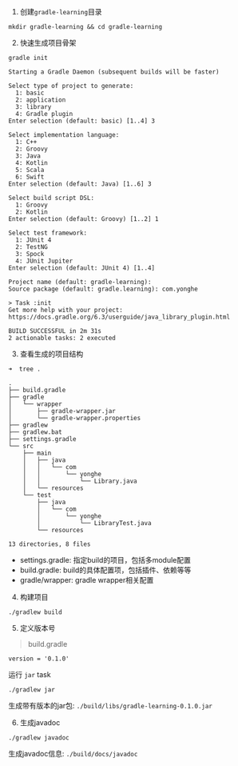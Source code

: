 1. 创建`gradle-learning`目录
```
mkdir gradle-learning && cd gradle-learning
```

2. 快速生成项目骨架
```
gradle init
```
```
Starting a Gradle Daemon (subsequent builds will be faster)

Select type of project to generate:
  1: basic
  2: application
  3: library
  4: Gradle plugin
Enter selection (default: basic) [1..4] 3

Select implementation language:
  1: C++
  2: Groovy
  3: Java
  4: Kotlin
  5: Scala
  6: Swift
Enter selection (default: Java) [1..6] 3

Select build script DSL:
  1: Groovy
  2: Kotlin
Enter selection (default: Groovy) [1..2] 1

Select test framework:
  1: JUnit 4
  2: TestNG
  3: Spock
  4: JUnit Jupiter
Enter selection (default: JUnit 4) [1..4]

Project name (default: gradle-learning):
Source package (default: gradle.learning): com.yonghe

> Task :init
Get more help with your project: https://docs.gradle.org/6.3/userguide/java_library_plugin.html

BUILD SUCCESSFUL in 2m 31s
2 actionable tasks: 2 executed
```

3. 查看生成的项目结构
```
➜  tree .
```
```
.
├── build.gradle
├── gradle
│   └── wrapper
│       ├── gradle-wrapper.jar
│       └── gradle-wrapper.properties
├── gradlew
├── gradlew.bat
├── settings.gradle
└── src
    ├── main
    │   ├── java
    │   │   └── com
    │   │       └── yonghe
    │   │           └── Library.java
    │   └── resources
    └── test
        ├── java
        │   └── com
        │       └── yonghe
        │           └── LibraryTest.java
        └── resources

13 directories, 8 files
```
* settings.gradle: 指定build的项目，包括多module配置
* build.gradle: build的具体配置项，包括插件、依赖等等
* gradle/wrapper: gradle wrapper相关配置

4. 构建项目
```
./gradlew build
```

5. 定义版本号
> build.gradle
```
version = '0.1.0'
```
运行 `jar` task
```
./gradlew jar
```
生成带有版本的jar包: `./build/libs/gradle-learning-0.1.0.jar`

6. 生成javadoc
```
./gradlew javadoc
```
生成javadoc信息: `./build/docs/javadoc`